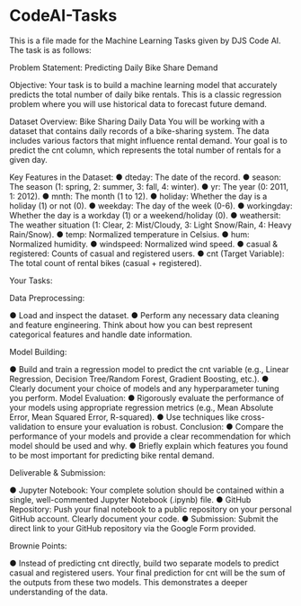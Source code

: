 # CodeAI-Tasks

This is a file made for the Machine Learning Tasks given by DJS Code AI. The task is as follows:

Problem Statement: Predicting Daily Bike Share Demand 

Objective: 
Your task is to build a machine learning model that accurately predicts the total number of 
daily bike rentals. This is a classic regression problem where you will use historical data to 
forecast future demand. 

Dataset Overview: Bike Sharing Daily Data 
You will be working with a dataset that contains daily records of a bike-sharing system. The 
data includes various factors that might influence rental demand. Your goal is to predict the 
cnt column, which represents the total number of rentals for a given day. 

Key Features in the Dataset: 
● dteday: The date of the record. 
● season: The season (1: spring, 2: summer, 3: fall, 4: winter). 
● yr: The year (0: 2011, 1: 2012). 
● mnth: The month (1 to 12). 
● holiday: Whether the day is a holiday (1) or not (0). 
● weekday: The day of the week (0-6). 
● workingday: Whether the day is a workday (1) or a weekend/holiday (0). 
● weathersit: The weather situation (1: Clear, 2: Mist/Cloudy, 3: Light Snow/Rain, 4: Heavy 
Rain/Snow). 
● temp: Normalized temperature in Celsius. 
● hum: Normalized humidity. 
● windspeed: Normalized wind speed. 
● casual & registered: Counts of casual and registered users. 
● cnt (Target Variable): The total count of rental bikes (casual + registered).

Your Tasks: 

Data Preprocessing: 

● Load and inspect the dataset. 
● Perform any necessary data cleaning and feature engineering. Think about how you can 
best represent categorical features and handle date information. 

Model Building: 

● Build and train a regression model to predict the cnt variable (e.g., Linear Regression, 
Decision Tree/Random Forest, Gradient Boosting, etc.). 
● Clearly document your choice of models and any hyperparameter tuning you perform. 
Model Evaluation: 
● Rigorously evaluate the performance of your models using appropriate regression 
metrics (e.g., Mean Absolute Error, Mean Squared Error, R-squared). 
● Use techniques like cross-validation to ensure your evaluation is robust. 
Conclusion: 
● Compare the performance of your models and provide a clear recommendation for which 
model should be used and why. 
● Briefly explain which features you found to be most important for predicting bike rental 
demand. 

Deliverable & Submission: 

● Jupyter Notebook: Your complete solution should be contained within a single, 
well-commented Jupyter Notebook (.ipynb) file. 
● GitHub Repository: Push your final notebook to a public repository on your personal 
GitHub account. Clearly document your code. 
● Submission: Submit the direct link to your GitHub repository via the Google Form 
provided. 

Brownie Points: 

● Instead of predicting cnt directly, build two separate models to predict casual and 
registered users. Your final prediction for cnt will be the sum of the outputs from these 
two models. This demonstrates a deeper understanding of the data.
